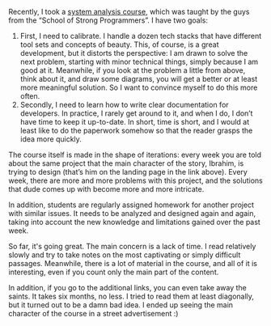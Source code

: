﻿Recently, I took a [system analysis course](https://tough-dev.school/system-analysis), which was taught by the guys from the “School of Strong Programmers”. I have two goals:

1. First, I need to calibrate. I handle a dozen tech stacks that have different tool sets and concepts of beauty. This, of course, is a great development, but it distorts the perspective: I am drawn to solve the next problem, starting with minor technical things, simply because I am good at it. Meanwhile, if you look at the problem a little from above, think about it, and draw some diagrams, you will get a better or at least more meaningful solution. So I want to convince myself to do this more often.
2. Secondly, I need to learn how to write clear documentation for developers. In practice, I rarely get around to it, and when I do, I don’t have time to keep it up-to-date. In short, time is short, and I would at least like to do the paperwork somehow so that the reader grasps the idea more quickly.

The course itself is made in the shape of iterations: every week you are told about the same project that the main character of the story, Ibrahim, is trying to design (that’s him on the landing page in the link above). Every week, there are more and more problems with this project, and the solutions that dude comes up with become more and more intricate.

In addition, students are regularly assigned homework for another project with similar issues. It needs to be analyzed and designed again and again, taking into account the new knowledge and limitations gained over the past week.

So far, it's going great. The main concern is a lack of time. I read relatively slowly and try to take notes on the most captivating or simply difficult passages. Meanwhile, there is a lot of material in the course, and all of it is interesting, even if you count only the main part of the content.

In addition, if you go to the additional links, you can even take away the saints. It takes six months, no less. I tried to read them at least diagonally, but it turned out to be a damn bad idea. I ended up seeing the main character of the course in a street advertisement :)
